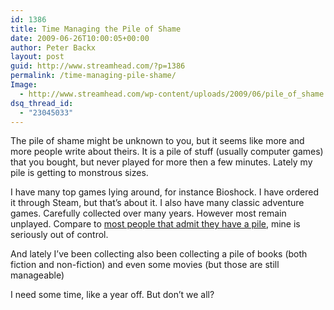 ```yaml
---
id: 1386
title: Time Managing the Pile of Shame
date: 2009-06-26T10:00:05+00:00
author: Peter Backx
layout: post
guid: http://www.streamhead.com/?p=1386
permalink: /time-managing-pile-shame/
Image:
  - http://www.streamhead.com/wp-content/uploads/2009/06/pile_of_shame.png
dsq_thread_id:
  - "23045033"
---
```

The pile of shame might be unknown to you, but it seems like more and more people write about theirs. It is a pile of stuff (usually computer games) that you bought, but never played for more then a few minutes. Lately my pile is getting to monstrous sizes.

I have many top games lying around, for instance Bioshock. I have ordered it through Steam, but that&#8217;s about it. I also have many classic adventure games. Carefully collected over many years. However most remain unplayed. Compare to <a title="Your Unopened Game Pile of Shame" href="http://www.giantbomb.com/news/your-unopened-game-pile-of-shame/456/" target="_blank">most people that admit they have a pile</a>, mine is seriously out of control.

And lately I&#8217;ve been collecting also been collecting a pile of books (both fiction and non-fiction) and even some movies (but those are still manageable)

I need some time, like a year off. But don&#8217;t we all?

<!-- AddThis Advanced Settings generic via filter on the_content -->

<!-- AddThis Share Buttons generic via filter on the_content -->